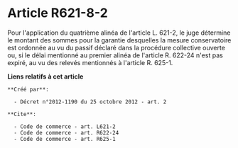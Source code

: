 # Article R621-8-2

Pour l'application du quatrième alinéa de l'article L. 621-2, le juge détermine le montant des sommes pour la garantie
desquelles la mesure conservatoire est ordonnée au vu du passif déclaré dans la procédure collective ouverte ou, si le délai
mentionné au premier alinéa de l'article R. 622-24 n'est pas expiré, au vu des relevés mentionnés à l'article R. 625-1.

**Liens relatifs à cet article**

	**Créé par**:

	  - Décret n°2012-1190 du 25 octobre 2012 - art. 2

	**Cite**:

	  - Code de commerce - art. L621-2
	  - Code de commerce - art. R622-24
	  - Code de commerce - art. R625-1

